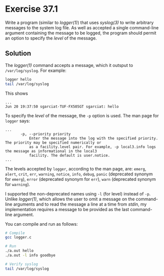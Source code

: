 # Exercise 37.1

Write a program (similar to *logger(1)*) that uses *syslog(3)* to write arbitrary messages to the
system log file. As well as accepted a single command-line argument containing the message to be
logged, the program should permit an option to specify the *level* of the message.

## Solution

The *logger(1)* command accepts a message, which it outsput to `/var/log/syslog`. For example:

```bash
logger hello
tail /var/log/syslog
```

This shows

```
...
Jun 20 19:37:50 sgarciat-TUF-FX505GT sgarciat: hello
```

To specify the *level* of the message, the `-p` option is used. The man page for `logger` says:

```
...
       -p, --priority priority
           Enter the message into the log with the specified priority. The priority may be specified numerically or
           as a facility.level pair. For example, -p local3.info logs the message as informational in the local3
           facility. The default is user.notice.
...
```

The levels accepted by `logger`, according to the man page, are: `emerg`, `alert`, `crit`, `err`, `warning`, 
`notice`, `info`, `debug`, `panic` (deprecated synonym for `emerg`), `error` (deprecated synonym for `err`),
`warn` (deprecated synonym for `warning`).

I supported the non-deprecated names using `-l` (for level) instead of `-p`. Unlike *logger(1)*, which allows
the user to omit a message on the command-line arguments and to read the message a line at a time from
*stdin*, my implementation requires a message to be provided as the last command-line argument.

You can compile and run as follows:

```bash
# Compile
gcc logger.c

# Run
./a.out hello
./a.out -l info goodbye

# Verify syslog
tail /var/log/syslog
```
